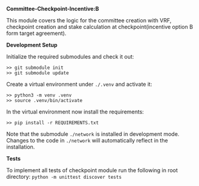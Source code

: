 **Committee-Checkpoint-Incentive:B**


This module covers the logic for the committee creation with VRF, checkpoint creation and stake calculation at
checkpoint(incentive option B form target agreement).

**Development Setup**


Initialize the required submodules and check it out:


    >> git submodule init
    >> git submodule update

Create a virtual environment under ``./.venv`` and activate it:


    >> python3 -m venv .venv
    >> source .venv/bin/activate

In the virtual environment now install the requirements:


    >> pip install -r REQUIREMENTS.txt

Note that the submodule ``./network`` is installed in development mode.
Changes to the code in ``./network`` will automatically reflect in the installation.

**Tests**

To implement all tests of checkpoint module run the following in root directory:
`python -m unittest discover tests`
